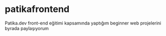 # patikafrontend
Patika.dev front-end eğitimi kapsamında yaptığım beginner web projelerini byrada paylaşıyorum